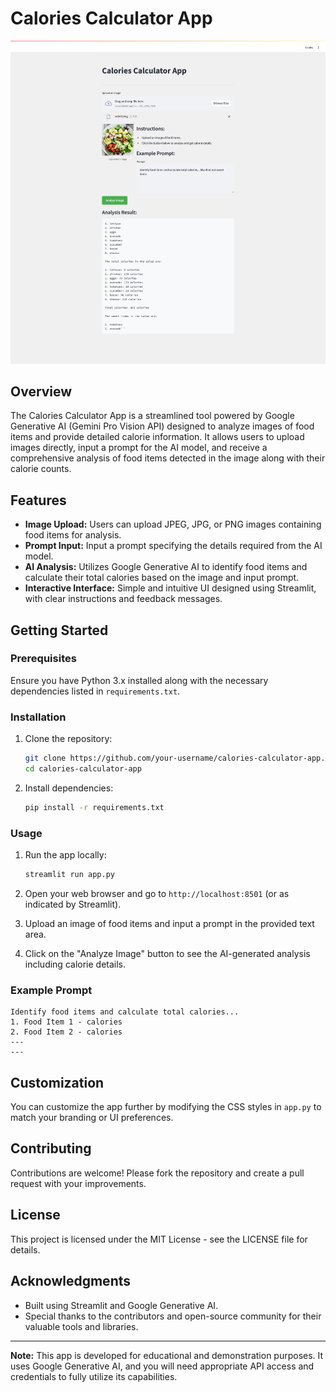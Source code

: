 
# Calories Calculator App

![Calories Calculator App](app.png)

## Overview

The Calories Calculator App is a streamlined tool powered by Google Generative AI (Gemini Pro Vision API) designed to analyze images of food items and provide detailed calorie information. It allows users to upload images directly, input a prompt for the AI model, and receive a comprehensive analysis of food items detected in the image along with their calorie counts.

## Features

- **Image Upload:** Users can upload JPEG, JPG, or PNG images containing food items for analysis.
- **Prompt Input:** Input a prompt specifying the details required from the AI model.
- **AI Analysis:** Utilizes Google Generative AI to identify food items and calculate their total calories based on the image and input prompt.
- **Interactive Interface:** Simple and intuitive UI designed using Streamlit, with clear instructions and feedback messages.

## Getting Started

### Prerequisites

Ensure you have Python 3.x installed along with the necessary dependencies listed in `requirements.txt`.

### Installation

1. Clone the repository:
   ```bash
   git clone https://github.com/your-username/calories-calculator-app.git
   cd calories-calculator-app
   ```

2. Install dependencies:
   ```bash
   pip install -r requirements.txt
   ```

### Usage

1. Run the app locally:
   ```bash
   streamlit run app.py
   ```

2. Open your web browser and go to `http://localhost:8501` (or as indicated by Streamlit).

3. Upload an image of food items and input a prompt in the provided text area.

4. Click on the "Analyze Image" button to see the AI-generated analysis including calorie details.

### Example Prompt

```
Identify food items and calculate total calories...
1. Food Item 1 - calories
2. Food Item 2 - calories
---
---
```

## Customization

You can customize the app further by modifying the CSS styles in `app.py` to match your branding or UI preferences.

## Contributing

Contributions are welcome! Please fork the repository and create a pull request with your improvements.

## License

This project is licensed under the MIT License - see the LICENSE file for details.

## Acknowledgments

- Built using Streamlit and Google Generative AI.
- Special thanks to the contributors and open-source community for their valuable tools and libraries.

---

**Note:** This app is developed for educational and demonstration purposes. It uses Google Generative AI, and you will need appropriate API access and credentials to fully utilize its capabilities.

